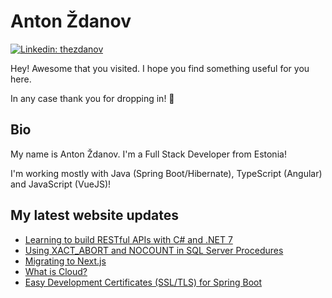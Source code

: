# Anton Ždanov

[![Linkedin: thezdanov](https://img.shields.io/badge/-Anton%20Ždanov-blue?style=flat-square&logo=Linkedin&logoColor=white&link=https://www.linkedin.com/in/thezdanov/)](https://www.linkedin.com/in/thezdanov/)

Hey! Awesome that you visited. I hope you find something useful for you here.

In any case thank you for dropping in! 🙂

## Bio

My name is Anton Ždanov. I'm a Full Stack Developer from Estonia!

I'm working mostly with Java (Spring Boot/Hibernate), TypeScript (Angular) and JavaScript (VueJS)!

## My latest website updates
<!-- BLOG-POST-LIST:START -->
- [Learning to build RESTful APIs with C# and .NET 7](https://azdanov.dev/articles/first-steps-restful-api-dotnet)
- [Using XACT_ABORT and NOCOUNT in SQL Server Procedures](https://azdanov.dev/articles/using-xact-abort-and-nocount-in-sql-server)
- [Migrating to Next.js](https://azdanov.dev/articles/migrating-to-nextjs)
- [What is Cloud?](https://azdanov.dev/articles/what-is-cloud)
- [Easy Development Certificates &lpar;SSL/TLS&rpar; for Spring Boot](https://azdanov.dev/articles/easy-development-certificate-for-spring-boot)
<!-- BLOG-POST-LIST:END -->

